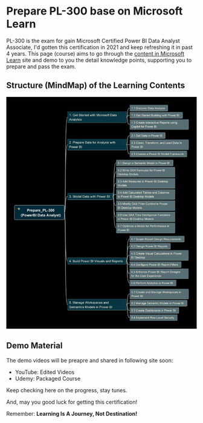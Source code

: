 # Prepare PL-300 base on Microsoft Learn

PL-300 is the exam for gain Microsoft Certified Power BI Data Analyst Associate, I'd gotten this certification in 2021 and keep refreshing it in past 4 years. This page (course) aims to go through the [content in Microsoft Learn](https://learn.microsoft.com/en-us/credentials/certifications/data-analyst-associate/?practice-assessment-type=certification) site and demo to you the detail knowledge points, supporting you to prepare and pass the exam.

## Structure (MindMap) of the Learning Contents

![mindmap-pl-300-content](img/Prepare_PL-300-Mindmap-L1-L2.jpg)

## Demo Material

The demo videos will be preapre and shared in following site soon:

- YouTube: Edited Videos
- Udemy: Packaged Course

Keep checking here on the progress, stay tunes.

And, may you good luck for getting this certification!

Remember: __Learning Is A Journey, Not Destination!__